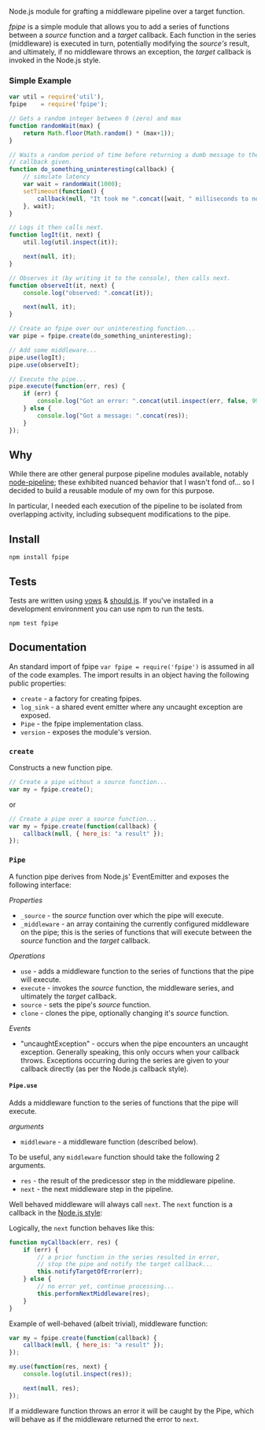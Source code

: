 Node.js module for grafting a middleware pipeline over a target function.

_fpipe_ is a simple module that allows you to add a series of functions between a _source_ function and a _target_ callback. 
Each function in the series (middleware) is executed in turn, potentially modifying the _source's_ result, and ultimately, if no middleware throws an exception, the _target_ callback is invoked in the Node.js style.

### Simple Example

``` javascript
var util = require('util'),
fpipe    = require('fpipe');

// Gets a random integer between 0 (zero) and max
function randomWait(max) {
	return Math.floor(Math.random() * (max+1));
}

// Waits a random period of time before returning a dumb message to the
// callback given.
function do_something_uninteresting(callback) {
	// simulate latency
	var wait = randomWait(1000);
	setTimeout(function() {
		callback(null, "It took me ".concat([wait, " milliseconds to notice you."]));
	}, wait);	
}

// Logs it then calls next.
function logIt(it, next) {
	util.log(util.inspect(it));

	next(null, it);
}

// Observes it (by writing it to the console), then calls next.
function observeIt(it, next) {
	console.log("observed: ".concat(it));

	next(null, it);
}

// Create an fpipe over our uninteresting function...
var pipe = fpipe.create(do_something_uninteresting);

// Add some middleware...
pipe.use(logIt);
pipe.use(observeIt);

// Execute the pipe...
pipe.execute(function(err, res) {
	if (err) {
		console.log("Got an error: ".concat(util.inspect(err, false, 99)));
	} else {
		console.log("Got a message: ".concat(res));
	}
});
```
## Why

While there are other general purpose pipeline modules available, notably [node-pipeline](https://github.com/tommydudebreaux/pipeline); these exhibited nuanced behavior that I wasn't fond of... so I decided to build a reusable module of my own for this purpose.

In particular, I needed each execution of the pipeline to be isolated from overlapping activity, including subsequent modifications to the pipe. 

## Install
```
npm install fpipe
```

## Tests
Tests are written using [vows](http://vowsjs.org/) & [should.js](https://github.com/visionmedia/should.js/). If you've installed in a development environment you can use npm to run the tests.

```
npm test fpipe
```

## Documentation

An standard import of fpipe `var fpipe = require('fpipe')` is assumed in all of the code examples. The import results in an object having the following public properties:

* `create`   - a factory for creating fpipes.
* `log_sink` - a shared event emitter where any uncaught exception are exposed.
* `Pipe` - the fpipe implementation class.
* `version`  - exposes the module's version.

### `create`

Constructs a new function pipe. 

``` javascript
// Create a pipe without a source function...
var my = fpipe.create();
```

or

``` javascript
// Create a pipe over a source function...
var my = fpipe.create(function(callback) { 
	callback(null, { here_is: "a result" });
});
```

### `Pipe`

A function pipe derives from Node.js' EventEmitter and exposes the following interface:

*Properties*

* `_source` - the _source_ function over which the pipe will execute.
* `_middleware` - an array containing the currently configured middleware on the pipe; this is the series of functions that will execute between the _source_ function and the _target_ callback.

*Operations*

* `use` - adds a middleware function to the series of functions that the pipe will execute.
* `execute` - invokes the _source_ function, the middleware series, and ultimately the _target_ callback.
* `source` - sets the pipe's _source_ function.
* `clone` - clones the pipe, optionally changing it's _source_ function.

*Events*

* "uncaughtException" - occurs when the pipe encounters an uncaught exception. Generally speaking, this only occurs when your callback throws. Exceptions occurring during the series are given to your callback directly (as per the Node.js callback style).

#### `Pipe.use`

Adds a middleware function to the series of functions that the pipe will execute.

*arguments*

* `middleware` - a middleware function (described below).

To be useful, any `middleware` function should take the following 2 arguments.

* `res` - the result of the predicessor step in the middleware pipeline.
* `next` - the next middleware step in the pipeline.

Well behaved middleware will always call `next`. The `next` function is a callback in the [Node.js style](http://nodemanual.org/latest/nodejs_dev_guide/working_with_callbacks.html):

Logically, the `next` function behaves like this: 

``` javascript
function myCallback(err, res) {
	if (err) {
		// a prior function in the series resulted in error,
		// stop the pipe and notify the target callback...
		this.notifyTargetOfError(err);
	} else {
		// no error yet, continue processing...
		this.performNextMiddleware(res);
	}
}
```

Example of well-behaved (albeit trivial), middleware function: 

``` javascript
var my = fpipe.create(function(callback) {
	callback(null, { here_is: "a result" });
});

my.use(function(res, next) {
	console.log(util.inspect(res));

	next(null, res);
});
```

If a middleware function throws an error it will be caught by the Pipe, which will behave as if the middleware returned the error to `next`.
